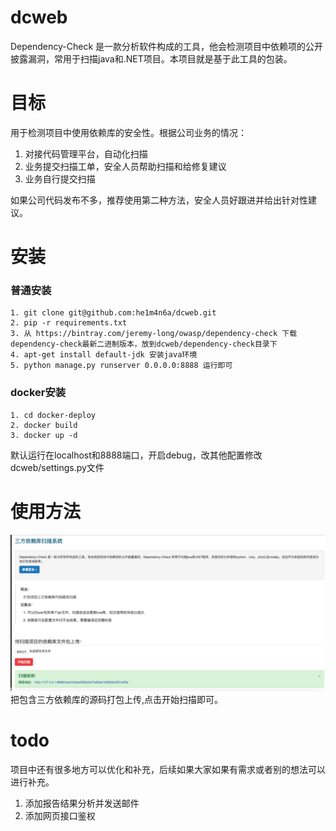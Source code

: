 # dcweb
Dependency-Check 是一款分析软件构成的工具，他会检测项目中依赖项的公开披露漏洞，常用于扫描java和.NET项目。本项目就是基于此工具的包装。

# 目标
用于检测项目中使用依赖库的安全性。根据公司业务的情况：

1. 对接代码管理平台，自动化扫描
2. 业务提交扫描工单，安全人员帮助扫描和给修复建议
3. 业务自行提交扫描

如果公司代码发布不多，推荐使用第二种方法，安全人员好跟进并给出针对性建议。

# 安装
### 普通安装
```
1. git clone git@github.com:he1m4n6a/dcweb.git
2. pip -r requirements.txt
3. 从 https://bintray.com/jeremy-long/owasp/dependency-check 下载dependency-check最新二进制版本，放到dcweb/dependency-check目录下
4. apt-get install default-jdk 安装java环境
5. python manage.py runserver 0.0.0.0:8888 运行即可
```

### docker安装
```
1. cd docker-deploy
2. docker build
3. docker up -d
```

默认运行在localhost和8888端口，开启debug，改其他配置修改dcweb/settings.py文件

# 使用方法
![](screen.png)
把包含三方依赖库的源码打包上传,点击开始扫描即可。

# todo
项目中还有很多地方可以优化和补充，后续如果大家如果有需求或者别的想法可以进行补充。

1. 添加报告结果分析并发送邮件
2. 添加网页接口鉴权
